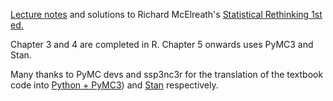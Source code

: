 [Lecture notes](https://www.youtube.com/playlist?list=PLDcUM9US4XdM9_N6XUUFrhghGJ4K25bFc) and solutions to Richard McElreath's [Statistical Rethinking 1st ed.](http://xcelab.net/rm/statistical-rethinking/)

Chapter 3 and 4 are completed in R. Chapter 5 onwards uses PyMC3 and Stan.

Many thanks to PyMC devs and ssp3nc3r for the translation of the textbook code into [Python + PyMC3](https://github.com/pymc-devs/resources/tree/master/Rethinking)) and [Stan](https://github.com/ssp3nc3r/rethinking) respectively.